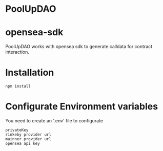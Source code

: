 # PoolUpDAO

# **opensea-sdk**
PoolUpDAO works with opensea sdk to generate calldata for contract interaction. 

# Installation

```
npm install
```

# Configurate Environment variables

You need to create an '.env' file to configurate 
```
privateKey
rinkeby provider url
mainner provider url
opensea api key
```

